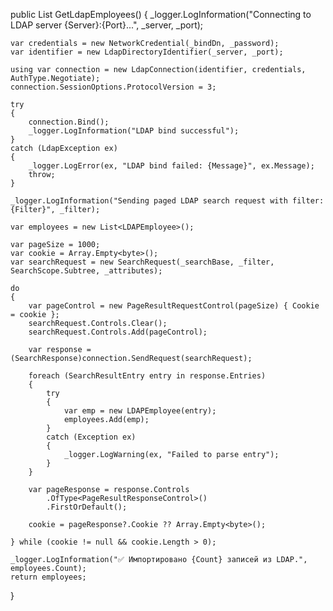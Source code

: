 public List<LDAPEmployee> GetLdapEmployees()
{
    _logger.LogInformation("Connecting to LDAP server {Server}:{Port}...", _server, _port);

    var credentials = new NetworkCredential(_bindDn, _password);
    var identifier = new LdapDirectoryIdentifier(_server, _port);

    using var connection = new LdapConnection(identifier, credentials, AuthType.Negotiate);
    connection.SessionOptions.ProtocolVersion = 3;

    try
    {
        connection.Bind();
        _logger.LogInformation("LDAP bind successful");
    }
    catch (LdapException ex)
    {
        _logger.LogError(ex, "LDAP bind failed: {Message}", ex.Message);
        throw;
    }

    _logger.LogInformation("Sending paged LDAP search request with filter: {Filter}", _filter);

    var employees = new List<LDAPEmployee>();

    var pageSize = 1000;
    var cookie = Array.Empty<byte>();
    var searchRequest = new SearchRequest(_searchBase, _filter, SearchScope.Subtree, _attributes);

    do
    {
        var pageControl = new PageResultRequestControl(pageSize) { Cookie = cookie };
        searchRequest.Controls.Clear();
        searchRequest.Controls.Add(pageControl);

        var response = (SearchResponse)connection.SendRequest(searchRequest);

        foreach (SearchResultEntry entry in response.Entries)
        {
            try
            {
                var emp = new LDAPEmployee(entry);
                employees.Add(emp);
            }
            catch (Exception ex)
            {
                _logger.LogWarning(ex, "Failed to parse entry");
            }
        }

        var pageResponse = response.Controls
            .OfType<PageResultResponseControl>()
            .FirstOrDefault();

        cookie = pageResponse?.Cookie ?? Array.Empty<byte>();

    } while (cookie != null && cookie.Length > 0);

    _logger.LogInformation("✅ Импортировано {Count} записей из LDAP.", employees.Count);
    return employees;
}

